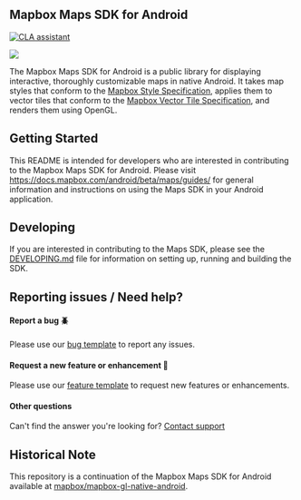 ## Mapbox Maps SDK for Android


[![CLA assistant](https://cla-assistant.io/readme/badge/mapbox/mapbox-maps-android)](https://cla-assistant.io/mapbox/mapbox-maps-android)

![](https://user-images.githubusercontent.com/4394910/66942701-7ed30100-effe-11e9-9948-14012d4c3289.png)

The Mapbox Maps SDK for Android is a public library for displaying interactive, thoroughly customizable maps in native Android. It takes map styles that conform to the [Mapbox Style Specification](https://docs.mapbox.com/mapbox-gl-js/style-spec/), applies them to vector tiles that conform to the [Mapbox Vector Tile Specification](https://github.com/mapbox/vector-tile-spec), and renders them using OpenGL.

## Getting Started
This README is intended for developers who are interested in contributing to the Mapbox Maps SDK for Android. Please visit https://docs.mapbox.com/android/beta/maps/guides/ for general information and instructions on using the Maps SDK in your Android application.

## Developing
If you are interested in contributing to the Maps SDK, please see the [DEVELOPING.md](DEVELOPING.md) file for information on setting up, running and building the SDK.

## Reporting issues / Need help?

#### Report a bug :beetle:
Please use our [bug template](https://github.com/mapbox/mapbox-maps-android/issues/new?labels=bug%20%3Abeetle%3A&template=bug.md) to report any issues.

#### Request a new feature or enhancement :green_apple:
Please use our [feature template](https://github.com/mapbox/mapbox-maps-android/issues/new?labels=feature%20%3Agreen_apple%3A&template=feature.md) to request new features or enhancements.

#### Other questions
Can't find the answer you're looking for? [Contact support](https://www.mapbox.com/contact)

## Historical Note
This repository is a continuation of the Mapbox Maps SDK for Android available at [mapbox/mapbox-gl-native-android](https://github.com/mapbox/mapbox-gl-native-android).
